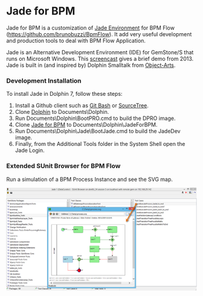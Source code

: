 Jade for BPM
====
Jade for BPM is a customization of [Jade Environment](https://github.com/jgfoster/Jade) for BPM Flow (https://github.com/brunobuzzi/BpmFlow).
It add very useful development and production tools to deal with BPM Flow Application.

Jade is an Alternative Development Environment (IDE) for GemStone/S that runs on Microsoft Windows. This [screencast](https://www.youtube.com/watch?v=dnRB5rBbkiI) gives a brief demo from 2013. 
Jade is built in (and inspired by) Dolphin Smalltalk from [Object-Arts](https://github.com/dolphinsmalltalk/Dolphin).

### Development Installation

To install Jade in Dolphin 7, follow these steps:

1. Install a Github client such as [Git Bash](https://gitforwindows.org/) or [SourceTree](http://www.sourcetreeapp.com/).
2. Clone [Dolphin](https://github.com/jgfoster/Dolphin) to Documents\Dolphin.
3. Run Documents\Dolphin\BootPRO.cmd to build the DPRO image.
4. Clone [Jade for BPM](https://github.com/brunobuzzi/JadeForBPM.git) to Documents\Dolphin\JadeForBPM.
4. Run Documents\Dolphin\Jade\BootJade.cmd to build the JadeDev image.
5. Finally, from the Additional Tools folder in the System Shell open the Jade Login.

### Extended SUnit Browser for BPM Flow

Run a simulation of a BPM Process Instance and see the SVG map.

![Extended SUnit](https://github.com/brunobuzzi/JadeForBPM/blob/master/wiki/extended-sunit.png)
